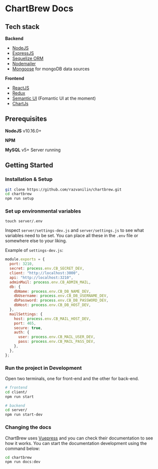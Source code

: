 # ChartBrew Docs

## Tech stack

**Backend**

* [NodeJS](https://nodejs.org/en/)
* [ExpressJS](https://expressjs.com/)
* [Sequelize ORM](https://sequelize.org/)
* [Nodemailer](https://nodemailer.com/about/)
* [Mongoose](https://mongoosejs.com/) for mongoDB data sources

**Frontend**

* [ReactJS](https://reactjs.org/)
* [Redux](https://redux.js.org/)
* [Semantic UI](https://fomantic-ui.com/) (Fomantic UI at the moment)
* [ChartJs](https://www.chartjs.org/)

## Prerequisites

**NodeJS** v10.16.0+

**NPM**

**MySQL** v5+ Server running

## Getting Started

### Installation & Setup

```sh
git clone https://github.com/razvanilin/chartbrew.git
cd chartbrew
npm run setup
```

### Set up environmental variables

`touch server/.env`

Inspect `server/settings-dev.js` and `server/settings.js` to see what variables need to be set. You can place all these in the `.env` file or somewhere else to your liking.

Example of `settings-dev.js`:

```javascript
module.exports = {
  port: 3210,
  secret: process.env.CB_SECRET_DEV,
  client: "http://localhost:3000",
  api: "http://localhost:3210",
  adminMail: process.env.CB_ADMIN_MAIL,
  db: {
    dbName: process.env.CB_DB_NAME_DEV,
    dbUsername: process.env.CB_DB_USERNAME_DEV,
    dbPassword: process.env.CB_DB_PASSWORD_DEV,
    dbHost: process.env.CB_DB_HOST_DEV,
  },
  mailSettings: {
    host: process.env.CB_MAIL_HOST_DEV,
    port: 465,
    secure: true,
    auth: {
      user: process.env.CB_MAIL_USER_DEV,
      pass: process.env.CB_MAIL_PASS_DEV,
    },
  },
};
```

### Run the project in Development

Open two terminals, one for front-end and the other for back-end.

```sh
# frontend
cd client/
npm run start

# backend
cd server/
npm run start-dev
```

### Changing the docs

ChartBrew uses [Vuepress](https://vuepress.vuejs.org/) and you can check their documentation to see how it works. You can start the documentation development using the command below:

```sh
cd chartbrew
npm run docs:dev
```
